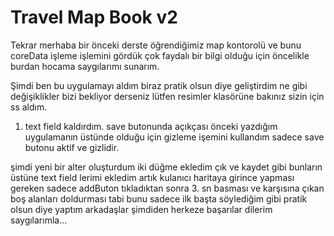 # Travel Map Book v2

Tekrar merhaba bir önceki derste öğrendiğimiz map kontorolü ve bunu coreData işleme işlemini gördük çok faydalı bir bilgi olduğu için öncelikle burdan hocama saygılarımı sunarım.

Şimdi ben bu uygulamayı aldım biraz pratik olsun diye geliştirdim ne gibi değişiklikler bizi bekliyor derseniz lütfen resimler klasörüne bakınız sizin için ss aldım.

1. text field kaldırdım. save butonunda açıkçası önceki yazdığım uygulamanın üstünde olduğu için gizleme işemini kullandım
sadece save butonu aktif ve gizlidir.

şimdi yeni bir alter oluşturdum iki düğme ekledim çık ve kaydet gibi bunların üstüne text field lerimi ekledim
artık kulanıcı haritaya girince yapması gereken sadece addButon tıkladıktan sonra 3. sn basması ve karşısına çıkan boş alanları doldurması tabi bunu sadece ilk başta söylediğim gibi pratik olsun diye yaptım arkadaşlar şimdiden herkeze başarılar dilerim saygılarımla...
